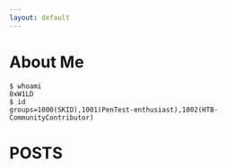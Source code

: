 ```yaml
---
layout: default
---
```


# About Me
```shell
$ whoami
0xW1LD
$ id
groups=1000(SKID),1001(PenTest-enthusiast),1002(HTB-CommunityContributor)
```
# POSTS